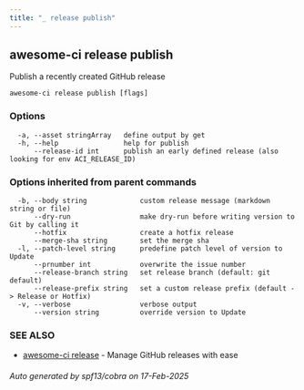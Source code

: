 ```yaml
---
title: "_ release publish"
---
```

## awesome-ci release publish

Publish a recently created GitHub release

```
awesome-ci release publish [flags]
```

### Options

```
  -a, --asset stringArray   define output by get
  -h, --help                help for publish
      --release-id int      publish an early defined release (also looking for env ACI_RELEASE_ID)
```

### Options inherited from parent commands

```
  -b, --body string             custom release message (markdown string or file)
      --dry-run                 make dry-run before writing version to Git by calling it
      --hotfix                  create a hotfix release
      --merge-sha string        set the merge sha
  -l, --patch-level string      predefine patch level of version to Update
      --prnumber int            overwrite the issue number
      --release-branch string   set release branch (default: git default)
      --release-prefix string   set a custom release prefix (default -> Release or Hotfix)
  -v, --verbose                 verbose output
      --version string          override version to Update
```

### SEE ALSO

* [awesome-ci release](./awesome-ci_release)	 - Manage GitHub releases with ease

###### Auto generated by spf13/cobra on 17-Feb-2025
